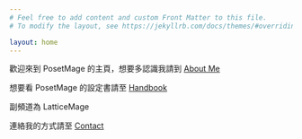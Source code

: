 ```yaml
---
# Feel free to add content and custom Front Matter to this file.
# To modify the layout, see https://jekyllrb.com/docs/themes/#overriding-theme-defaults

layout: home
---
```


歡迎來到 PosetMage 的主頁，想要多認識我請到 [About Me](/about)

想要看 PosetMage 的設定書請至 [Handbook](/SettingBook)

副頻道為 LatticeMage

連絡我的方式請至 [Contact](/contact)

